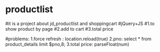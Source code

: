 # productlist

#it is a project about jd_productlist and shoppingcart
#jQuery+JS 
#1.to show product by page
#2.add to cart
#3.total price

#problems:
1.force refresh : location.reload(true)
2.pno: select * from product_details limit $pno,8;
3.total price: parseFloat(num)
